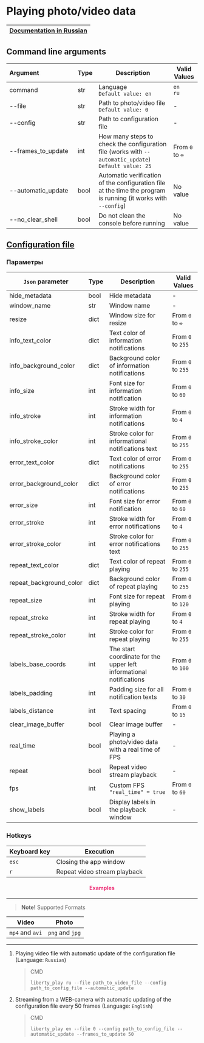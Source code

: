 # Playing photo/video data

| [Documentation in Russian](https://github.com/DmitryRyumin/Liberty/blob/master/liberty/modules/pvv/README_RU.md) |
| --- |

## Command line arguments

| Argument&nbsp;&nbsp;&nbsp;&nbsp;&nbsp;&nbsp;&nbsp;&nbsp;&nbsp;&nbsp;&nbsp;&nbsp;&nbsp;&nbsp;&nbsp;&nbsp;&nbsp;&nbsp;&nbsp;&nbsp; | Type | Description | Valid Values |
| -------------------------- | ---  | -------- | ------------------- |
| command | str | Language<br>`Default value: en` | `en`<br>`ru` |
| --file | str | Path to photo/video file<br>`Default value: 0` | - |
| --config | str | Path to configuration file | - |
| --frames_to_update | int | How many steps to check the configuration file (works with `--automatic_update`)<br>`Default value: 25` | From `0` to `∞` |
| --automatic_update | bool | Automatic verification of the configuration file at the time the program is running (it works with `--config`) | No value |
| --no_clear_shell | bool | Do not clean the console before running | No value |

## [Configuration file](https://github.com/DmitryRyumin/Liberty/blob/master/liberty/configs/pvv.json)

### Параметры

| `Json` parameter | Type | Description | Valid Values |
| ---------------- | ---- | ----------- | ------------ |
| hide_metadata | bool | Hide metadata | - |
| window_name | str | Window name | - |
| resize | dict | Window size for resize | From `0` to `∞` |
| info_text_color | dict | Text color of information notifications | From `0` to `255` |
| info_background_color | dict | Background color of information notifications | From `0` to `255` |
| info_size | int | Font size for information notification | From `0` to `60` |
| info_stroke | int | Stroke width for information notifications | From `0` to `4` |
| info_stroke_color | int | Stroke color for informational notifications text | From `0` to `255` |
| error_text_color | dict | Text color of error notifications | From `0` to `255` |
| error_background_color | dict | Background color of error notifications | From `0` to `255` |
| error_size | int | Font size for error notification | From `0` to `60` |
| error_stroke | int | Stroke width for error notifications | From `0` to `4` |
| error_stroke_color | int | Stroke color for error notifications text | From `0` to `255` |
| repeat_text_color | dict | Text color of repeat playing | From `0` to `255` |
| repeat_background_color | dict | Background color of repeat playing | From `0` to `255` |
| repeat_size | int | Font size for repeat playing | From `0` to `120` |
| repeat_stroke | int | Stroke width for repeat playing | From `0` to `4` |
| repeat_stroke_color | int | Stroke color for repeat playing | From `0` to `255` |
| labels_base_coords | int | The start coordinate for the upper left informational notifications | From `0` to `100` |
| labels_padding | int | Padding size for all notification texts | From `0` to `30` |
| labels_distance | int | Text spacing | From `0` to `15` |
| clear_image_buffer | bool | Clear image buffer | - |
| real_time | bool | Playing a photo/video data with a real time of FPS | - |
| repeat | bool | Repeat video stream playback | - |
| fps | int | Custom FPS<br>`"real_time" = true` | From `0` to `60` |
| show_labels | bool | Display labels in the playback window | - |

### Hotkeys

| Keyboard key | Execution |
| ------------ | --------- |
| `esc` | Closing the app window |
| `r` | Repeat video stream playback |

<h4 align="center"><span style="color:#EC256F;">Examples</span></h4>

---

>  **Note!** Supported Formats

| Video | Photo |
| ----- | ----- |
| `mp4` and `avi` | `png` and `jpg` |

---

1. Playing video file with automatic update of the configuration file (Language: `Russian`)

    > CMD
    >
    > ```shell script
    > liberty_play ru --file path_to_video_file --config path_to_config_file --automatic_update
    > ```

2. Streaming from a WEB-camera with automatic updating of the configuration file every 50 frames (Language: `English`)

    > CMD
    >
    > ```shell script
    > liberty_play en --file 0 --config path_to_config_file --automatic_update --frames_to_update 50
    > ```